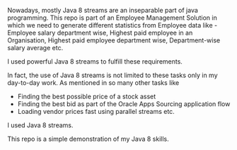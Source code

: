 Nowadays, mostly Java 8 streams are an inseparable part of java programming. This repo is part of an Employee Management Solution in which we need to generate different statistics from Employee data like -
Employee salary department wise,
Highest paid employee in an Organisation,
Highest paid employee department wise,
Department-wise salary average etc.

I used powerful Java 8 streams to fulfill these requirements.

In fact, the use of Java 8 streams is not limited to these tasks only in my day-to-day work. As mentioned in so many other tasks like
- Finding the best possible price of a stock asset
- Finding the best bid as part of the Oracle Apps Sourcing application flow
- Loading vendor prices fast using parallel streams etc.

I used Java 8 streams.

This repo is a simple demonstration of my Java 8 skills.

